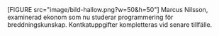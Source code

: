 <div id="grad">[FIGURE src="image/bild-hallow.png?w=50&h=50"] Marcus Nilsson, examinerad ekonom som nu studerar programmering för breddningskunskap.
Kontkatuppgifter kompletteras vid senare tillfälle.</div>

